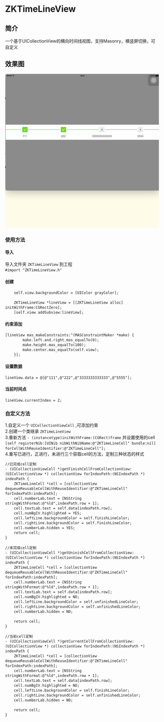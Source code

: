 # ZKTimeLineView
## 简介
一个基于UICollectionView的横向时间线视图，支持Masonry，横竖屏切换，可自定义

## 效果图
![效果图](https://github.com/zkil/ZKTimeLineView/blob/master/timeline.gif?raw=true)  

### 使用方法
#### 导入 
导入文件夹 `ZKTimeLineView` 到工程  
`#import "ZKTimeLineView.h"`

#### 创建
```
    self.view.backgroundColor = [UIColor grayColor];
    
    ZKTimeLineView *lineView = [[ZKTimeLineView alloc] initWithFrame:CGRectZero];
    [self.view addSubview:lineView];
```

#### 约束添加
```
[lineView mas_makeConstraints:^(MASConstraintMaker *make) {
        make.left.and.right.mas_equalTo(0);
        make.height.mas_equalTo(100);
        make.center.mas_equalTo(self.view);
    }];

```

#### 设置数据
```
lineView.data = @[@"111",@"222",@"3333333333333",@"5555"];
```

#### 当前时间点
```
lineView.currentIndex = 2;
```

### 自定义方法
1.自定义一个 `UICollectionViewCell` ,可添加约束  
2.创建一个类继承 `ZKTimeLineView`  
3.重新方法
`- (instancetype)initWithFrame:(CGRect)frame`
并设置使用的cell
`[self registerNib:[UINib nibWithNibName:@"ZKTimeLineCell" bundle:nil] forCellWithReuseIdentifier:@"ZKTimeLineCell"];`  
4.重写已进行，正进行，未进行三个获取cell的方法，定制三种状态的样式  

```
//已完成cell定制
- (UICollectionViewCell *)getFinishCellFromCollectionView:(UICollectionView *) collectionView forIndexPath:(NSIndexPath *) indexPath {
    ZKTimeLineCell *cell = [collectionView dequeueReusableCellWithReuseIdentifier:@"ZKTimeLineCell" forIndexPath:indexPath];
    cell.numberLab.text = [NSString stringWithFormat:@"%ld",indexPath.row + 1];
    cell.textLab.text = self.data[indexPath.row];
    cell.numBgIV.highlighted = YES;
    cell.leftLine.backgroundColor = self.finishLineColor;
    cell.rightLine.backgroundColor = self.finishLineColor;
    cell.numberLab.hidden = YES;
    return cell;
}

//未完成cell定制
- (UICollectionViewCell *)getUninishCellFromCollectionView:(UICollectionView *) collectionView forIndexPath:(NSIndexPath *) indexPath {
    ZKTimeLineCell *cell = [collectionView dequeueReusableCellWithReuseIdentifier:@"ZKTimeLineCell" forIndexPath:indexPath];
    cell.numberLab.text = [NSString stringWithFormat:@"%ld",indexPath.row + 1];
    cell.textLab.text = self.data[indexPath.row];
    cell.numBgIV.highlighted = NO;
    cell.leftLine.backgroundColor = self.unfinishedLineColor;
    cell.rightLine.backgroundColor = self.unfinishedLineColor;
    cell.numberLab.hidden = NO;
    
    return cell;
}

//当前cell定制
- (UICollectionViewCell *)getCurrentCellFromCollectionView:(UICollectionView *) collectionView forIndexPath:(NSIndexPath *) indexPath {
    ZKTimeLineCell *cell = [collectionView dequeueReusableCellWithReuseIdentifier:@"ZKTimeLineCell" forIndexPath:indexPath];
    cell.numberLab.text = [NSString stringWithFormat:@"%ld",indexPath.row + 1];
    cell.textLab.text = self.data[indexPath.row];
    cell.numBgIV.highlighted = NO;
    cell.leftLine.backgroundColor = self.finishLineColor;
    cell.rightLine.backgroundColor = self.unfinishedLineColor;
    cell.numberLab.hidden = NO;
    
    return cell;
}


```